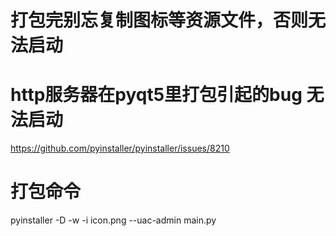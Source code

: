 # 打包完别忘复制图标等资源文件，否则无法启动

# http服务器在pyqt5里打包引起的bug 无法启动
https://github.com/pyinstaller/pyinstaller/issues/8210

# 打包命令
pyinstaller -D -w -i icon.png  --uac-admin main.py